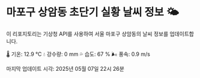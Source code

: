 
# 마포구 상암동 초단기 실황 날씨 정보 🌤️

이 리포지토리는 기상청 API를 사용하여 서울 마포구 상암동의 날씨 정보를 업데이트합니다. 

🌡️ 기온: 12.9 ℃
💧 강수량: 0 mm
💦 습도: 67 %
🌬️ 풍속: 0.9 m/s

마지막 업데이트 시각: 2025년 05월 07일 22시 26분    
